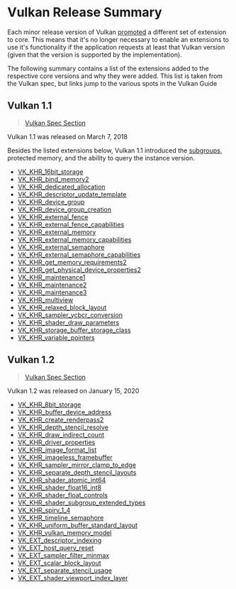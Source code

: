 # Vulkan Release Summary

Each minor release version of Vulkan [promoted](https://www.khronos.org/registry/vulkan/specs/1.2-extensions/html/vkspec.html#extendingvulkan-compatibility-promotion) a different set of extension to core. This means that it's no longer necessary to enable an extensions to use it's functionality if the application requests at least that Vulkan version (given that the version is supported by the implementation).

The following summary contains a list of the extensions added to the respective core versions and why they were added. This list is taken from the Vulkan spec, but links jump to the various spots in the Vulkan Guide

## Vulkan 1.1

> [Vulkan Spec Section](https://www.khronos.org/registry/vulkan/specs/1.2-extensions/html/vkspec.html#versions-1.1)

Vulkan 1.1 was released on March 7, 2018

Besides the listed extensions below, Vulkan 1.1 introduced the [subgroups](./extensions/shader_features.md#vk_ext_shader_subgroup_ballot-and-vk_ext_shader_subgroup_vote), protected memory, and the ability to query the instance version.

- [VK_KHR_16bit_storage](./extensions/shader_features.md#vk_khr_8bit_storage-and-vk_khr_16bit_storage)
- [VK_KHR_bind_memory2](./extensions/cleanup.md#pnext-expansions)
- [VK_KHR_dedicated_allocation](./extensions/cleanup.md#vk_khr_dedicated_allocation)
- [VK_KHR_descriptor_update_template](./extensions/VK_KHR_descriptor_update_template.md)
- [VK_KHR_device_group](./extensions/device_groups.md)
- [VK_KHR_device_group_creation](./extensions/device_groups.md)
- [VK_KHR_external_fence](./extensions/external.md)
- [VK_KHR_external_fence_capabilities](./extensions/external.md)
- [VK_KHR_external_memory](./extensions/external.md)
- [VK_KHR_external_memory_capabilities](./extensions/external.md)
- [VK_KHR_external_semaphore](./extensions/external.md)
- [VK_KHR_external_semaphore_capabilities](./extensions/external.md)
- [VK_KHR_get_memory_requirements2](./extensions/cleanup.md#pnext-expansions)
- [VK_KHR_get_physical_device_properties2](./extensions/cleanup.md#pnext-expansions)
- [VK_KHR_maintenance1](./extensions/cleanup.md#maintenance-extensions)
- [VK_KHR_maintenance2](./extensions/cleanup.md#maintenance-extensions)
- [VK_KHR_maintenance3](./extensions/cleanup.md#maintenance-extensions)
- [VK_KHR_multiview](https://www.khronos.org/registry/vulkan/specs/1.2-extensions/man/html/VK_KHR_multiview.html#_description)
- [VK_KHR_relaxed_block_layout](./extensions/shader_features.md#vk_khr_relaxed_block_layout)
- [VK_KHR_sampler_ycbcr_conversion](./extensions/VK_KHR_sampler_ycbcr_conversion.md)
- [VK_KHR_shader_draw_parameters](./extensions/shader_features.md#vk_khr_shader_draw_parameters)
- [VK_KHR_storage_buffer_storage_class](./extensions/shader_features.md#vk_khr_storage_buffer_storage_class)
- [VK_KHR_variable_pointers](./extensions/shader_features.md#vk_khr_variable_pointers)

## Vulkan 1.2

> [Vulkan Spec Section](https://www.khronos.org/registry/vulkan/specs/1.2-extensions/html/vkspec.html#versions-1.2)

Vulkan 1.2 was released on January 15, 2020

- [VK_KHR_8bit_storage](./extensions/shader_features.md#vk_khr_8bit_storage-and-vk_khr_16bit_storage)
- [VK_KHR_buffer_device_address](https://www.khronos.org/registry/vulkan/specs/1.2-extensions/man/html/VK_KHR_buffer_device_address.html#_description)
- [VK_KHR_create_renderpass2](./extensions/cleanup.md#pnext-expansions)
- [VK_KHR_depth_stencil_resolve](https://www.khronos.org/registry/vulkan/specs/1.2-extensions/man/html/VK_KHR_depth_stencil_resolve.html#_description)
- [VK_KHR_draw_indirect_count](./extensions/VK_KHR_draw_indirect_count.md)
- [VK_KHR_driver_properties](./extensions/cleanup.md#vk_khr_driver_properties)
- [VK_KHR_image_format_list](./extensions/VK_KHR_image_format_list.md)
- [VK_KHR_imageless_framebuffer](./extensions/VK_KHR_imageless_framebuffer.md)
- [VK_KHR_sampler_mirror_clamp_to_edge](./extensions/cleanup.md#vk_khr_sampler_mirror_clamp_to_edge)
- [VK_KHR_separate_depth_stencil_layouts](./extensions/cleanup.md#vk_khr_separate_depth_stencil_layouts)
- [VK_KHR_shader_atomic_int64](./extensions/shader_features.md#vk_khr_shader_atomic_int64)
- [VK_KHR_shader_float16_int8](./extensions/shader_features.md#vk_khr_shader_float16_int8)
- [VK_KHR_shader_float_controls](./extensions/shader_features.md#vk_khr_shader_float_controls)
- [VK_KHR_shader_subgroup_extended_types](./extensions/shader_features.md#vk_khr_shader_subgroup_extended_types)
- [VK_KHR_spirv_1_4](./extensions/shader_features.md#vk_khr_spirv_1_4)
- [VK_KHR_timeline_semaphore](https://www.khronos.org/blog/vulkan-timeline-semaphores)
- [VK_KHR_uniform_buffer_standard_layout](./extensions/shader_features.md#vk_khr_uniform_buffer_standard_layout)
- [VK_KHR_vulkan_memory_model](./extensions/shader_features.md#vk_khr_vulkan_memory_model)
- [VK_EXT_descriptor_indexing](./extensions/VK_EXT_descriptor_indexing.md)
- [VK_EXT_host_query_reset](./extensions/cleanup.md#vk_ext_host_query_reset)
- [VK_EXT_sampler_filter_minmax](./extensions/cleanup.md#vk_ext_sampler_filter_minmax)
- [VK_EXT_scalar_block_layout](./extensions/shader_features.md#vk_ext_scalar_block_layout)
- [VK_EXT_separate_stencil_usage](./extensions/cleanup.md#vk_ext_separate_stencil_usage)
- [VK_EXT_shader_viewport_index_layer](./extensions/shader_features.md#vk_ext_shader_viewport_index_layer)
